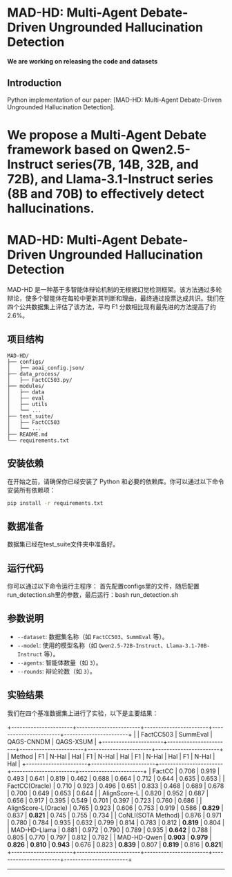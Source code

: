 # MAD-HD: Multi-Agent Debate-Driven Ungrounded Hallucination Detection

**We are working on releasing the code and datasets**

## Introduction
Python implementation of our paper: [MAD-HD: Multi-Agent Debate-Driven Ungrounded Hallucination Detection].

We propose a Multi-Agent Debate framework based on Qwen2.5-Instruct series(7B, 14B, 32B, and 72B), and Llama-3.1-Instruct series (8B and 70B) to effectively detect hallucinations.
=======

# MAD-HD: Multi-Agent Debate-Driven Ungrounded Hallucination Detection
MAD-HD 是一种基于多智能体辩论机制的无根据幻觉检测框架。该方法通过多轮辩论，使多个智能体在每轮中更新其判断和理由，最终通过投票达成共识。我们在四个公共数据集上评估了该方法，平均 F1 分数相比现有最先进的方法提高了约 2.6%。

## 项目结构
```
MAD-HD/
├── configs/
│   ├── aoai_config.json/
├── data_process/
│   ├── FactCC503.py/  
├── modules/
│   ├── data
│   ├── eval
│   ├── utils
│   └── ...
├── test_suite/
│   ├── FactCC503
│   └── ...
├── README.md
└── requirements.txt
```

## 安装依赖
在开始之前，请确保你已经安装了 Python 和必要的依赖库。你可以通过以下命令安装所有依赖项：
```bash
pip install -r requirements.txt
```

## 数据准备
数据集已经在test_suite文件夹中准备好。

## 运行代码
你可以通过以下命令运行主程序：
首先配置configs里的文件，随后配置run_detection.sh里的参数，最后运行：bash run_detection.sh


## 参数说明
- `--dataset`: 数据集名称（如 `FactCC503`、`SummEval` 等）。
- `--model`: 使用的模型名称（如 `Qwen2.5-72B-Instruct`、`Llama-3.1-70B-Instruct` 等）。
- `--agents`: 智能体数量（如 `3`）。
- `--rounds`: 辩论轮数（如 `3`）。

## 实验结果
我们在四个基准数据集上进行了实验，以下是主要结果：

+----------------------+-----------------------+-----------------------+-----------------------+-----------------------+
|                      |       FactCC503       |        SummEval       |       QAGS-CNNDM      |        QAGS-XSUM      |
+----------------------+-----------------------+-----------------------+-----------------------+-----------------------+
| Method               |   F1  | N-Hal |  Hal  |   F1  | N-Hal |  Hal  |   F1  | N-Hal |  Hal  |   F1  | N-Hal |  Hal  |
+----------------------+-----------------------+-----------------------+-----------------------+-----------------------+
| FactCC               | 0.706 | 0.919 | 0.493 | 0.641 | 0.819 | 0.462 | 0.688 | 0.664 | 0.712 | 0.644 | 0.635 | 0.653 |
| FactCC(Oracle)       | 0.710 | 0.923 | 0.496 | 0.651 | 0.833 | 0.468 | 0.689 | 0.678 | 0.700 | 0.649 | 0.653 | 0.644 |
| AlignScore-L         | 0.820 | 0.952 | 0.687 | 0.656 | 0.917 | 0.395 | 0.549 | 0.701 | 0.397 | 0.723 | 0.760 | 0.686 |
| AlignScore-L(Oracle) | 0.765 | 0.923 | 0.606 | 0.753 | 0.919 | 0.586 | **0.829** | 0.837 | **0.821** | 0.745 | 0.755 | 0.734 |
| CoNLI(SOTA Method)   | 0.876 | 0.971 | 0.780 | 0.784 | 0.935 | 0.632 | 0.799 | 0.814 | 0.783 | 0.812 | **0.819** | 0.804 |
| MAD-HD-Llama         | 0.881 | 0.972 | 0.790 | 0.789 | 0.935 | **0.642** | 0.788 | 0.805 | 0.770 | 0.797 | 0.812 | 0.782 |
| MAD-HD-Qwen          | **0.903** | **0.979** | **0.826** | **0.810** | **0.943** | 0.676 | 0.823 | **0.839** | 0.807 | **0.819** | 0.816 | **0.821**|
+----------------------+-----------------------+-----------------------+-----------------------+-----------------------+

---
